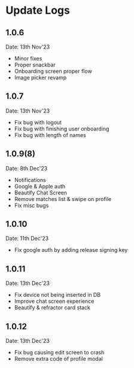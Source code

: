 # Update Logs

## 1.0.6
Date: 13th Nov'23
- Minor fixes
- Proper snackbar
- Onboarding screen proper flow
- Image picker revamp

## 1.0.7
Date: 13th Nov'23
- Fix bug with logout
- Fix bug with finishing user onboarding
- Fix bug with length of names

## 1.0.9(8)
Date: 8th Dec'23
- Notifications
- Google & Apple auth
- Beautify Chat Screen
- Remove matches list & swipe on profile
- Fix misc bugs

## 1.0.10
Date: 11th Dec'23
- Fix google auth by adding release signing key

## 1.0.11
Date: 13th Dec'23
- Fix device not being inserted in DB
- Improve chat screen experience
- Beautify & refractor card stack

## 1.0.12
Date: 13th Dec'23
- Fix bug causing edit screen to crash
- Remove extra code of profile modal